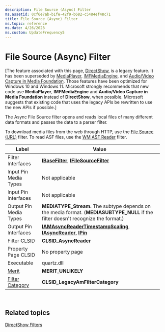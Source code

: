 ```yaml
---
description: File Source (Async) Filter
ms.assetid: 0cf6e7ab-b1fe-42f9-b682-c5484ef48c71
title: File Source (Async) Filter
ms.topic: reference
ms.date: 4/26/2023
ms.custom: UpdateFrequency5
---
```


# File Source (Async) Filter

\[The feature associated with this page, [DirectShow](/windows/win32/directshow/directshow), is a legacy feature. It has been superseded by [MediaPlayer](/uwp/api/Windows.Media.Playback.MediaPlayer), [IMFMediaEngine](/windows/win32/api/mfmediaengine/nn-mfmediaengine-imfmediaengine), and [Audio/Video Capture in Media Foundation](/windows/win32/medfound/audio-video-capture-in-media-foundation). Those features have been optimized for Windows 10 and Windows 11. Microsoft strongly recommends that new code use **MediaPlayer**, **IMFMediaEngine** and **Audio/Video Capture in Media Foundation** instead of **DirectShow**, when possible. Microsoft suggests that existing code that uses the legacy APIs be rewritten to use the new APIs if possible.\]

The Async File Source filter opens and reads local files of many different data formats and passes the data to a parser filter.

To download media files from the web through HTTP, use the [File Source (URL)](file-source--url--filter.md) filter. To read ASF files, use the [WM ASF Reader](wm-asf-reader-filter.md) filter.



| Label | Value |
|------------------------------------------|--------------------------------------------------------------------------------------------------------------------------------------|
| Filter Interfaces                        | [**IBaseFilter**](/windows/desktop/api/Strmif/nn-strmif-ibasefilter), [**IFileSourceFilter**](/windows/desktop/api/Strmif/nn-strmif-ifilesourcefilter)                                                   |
| Input Pin Media Types                    | Not applicable                                                                                                                       |
| Input Pin Interfaces                     | Not applicable                                                                                                                       |
| Output Pin Media Types                   | **MEDIATYPE\_Stream**. The subtype depends on the media format. (**MEDIASUBTYPE\_NULL** if the filter doesn't recognize the format.) |
| Output Pin Interfaces                    | [**IAMAsyncReaderTimestampScaling**](/windows/desktop/api/Strmif/nn-strmif-iamasyncreadertimestampscaling), [**IAsyncReader**](/windows/desktop/api/Strmif/nn-strmif-iasyncreader), [**IPin**](/windows/desktop/api/Strmif/nn-strmif-ipin) |
| Filter CLSID                             | **CLSID\_AsyncReader**                                                                                                               |
| Property Page CLSID                      | No property page                                                                                                                     |
| Executable                               | quartz.dll                                                                                                                           |
| [Merit](merit.md)                       | **MERIT\_UNLIKELY**                                                                                                                  |
| [Filter Category](filter-categories.md) | **CLSID\_LegacyAmFilterCategory**                                                                                                    |



 

## Related topics

<dl> <dt>

[DirectShow Filters](directshow-filters.md)
</dt> </dl>

 

 



